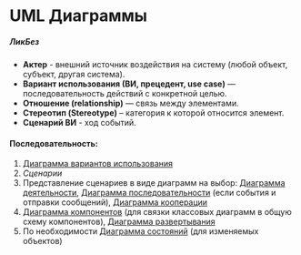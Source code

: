 # UML Диаграммы

##### **ЛикБез**
- **Актер** - внешний источник воздействия на систему (любой объект, субъект, другая система).
- **Вариант использования (ВИ, прецедент, use case)** — последовательность действий с конкретной целью.
- **Отношение (relationship)** — связь между элементами.
- **Стереотип (Stereotype)** –  категория к которой относится элемент.
- **Сценарий ВИ** - ход событий.

#### Последовательность:
1. [Диаграмма вариантов использования](2.%20Knowledge/Проектирование/Типы%20диаграмм/Диаграмма%20вариантов%20использования.md)
2. *Сценарии*
3. Представление сценариев в виде диаграмм на выбор: [Диаграмма деятельности](2.%20Knowledge/Проектирование/Типы%20диаграмм/Диаграмма%20деятельности.md), [Диаграмма последовательности](2.%20Knowledge/Проектирование/Типы%20диаграмм/Диаграмма%20последовательности.md) (если события и отправки сообщений), [Диаграмма кооперации](2.%20Knowledge/Проектирование/Типы%20диаграмм/Диаграмма%20кооперации.md)
4. [Диаграмма компонентов](2.%20Knowledge/Проектирование/Типы%20диаграмм/Диаграмма%20компонентов.md) (для связки классовых диаграмм в общую схему компонентов), [Диаграмма развертывания](2.%20Knowledge/Проектирование/Типы%20диаграмм/Диаграмма%20развертывания.md)
5. По необходимости [Диаграмма состояний](2.%20Knowledge/Проектирование/Типы%20диаграмм/Диаграмма%20состояний.md) (для изменяемых объектов)

